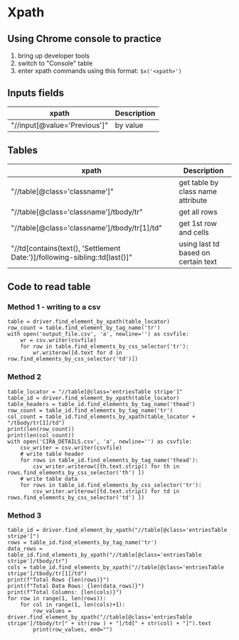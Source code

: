 # Xpath


## Using Chrome console to practice

1. bring up developer tools
2. switch to "Console" table
3. enter xpath commands using this format: ```$x('<xpath>')```

## Inputs fields

xpath | Description
------|------------
"//input[@value='Previous']"| by value
## Tables

xpath | Description
------|------------
"//table[@class='classname']" | get table by class name attribute
"//table[@class='classname']/tbody/tr" | get all rows 
"//table[@class='classname']/tbody/tr[1]/td" | get 1st row and cells
"//td[contains(text(), 'Settlement Date:')]/following-sibling::td[last()]" | using last td based on certain text

## Code to read table

### Method 1 - writing to a csv
```
table = driver.find_element_by_xpath(table_locator)
row_count = table.find_element_by_tag_name('tr')
with open('output_file.csv', 'a', newline='') as csvfile:
    wr = csv.writer(csvfile)
    for row in table.find_elements_by_css_selector('tr'):
        wr.writerow([d.text for d in row.find_elements_by_css_selector('td')])	
```

### Method 2

```
table_locator = "//table[@class='entriesTable stripe']"
table_id = driver.find_element_by_xpath(table_locator)
table_headers = table_id.find_elements_by_tag_name('thead')
row_count = table_id.find_elements_by_tag_name('tr')
col_count = table_id.find_elements_by_xpath(table_locator + "/tbody/tr[1]/td")
print(len(row_count))	
print(len(col_count))
with open('CIRA_DETAILS.csv', 'a', newline='') as csvfile:
    csv_writer = csv.writer(csvfile)
    # write table header
    for rows in table_id.find_elements_by_tag_name('thead'):
        csv_writer.writerow([th.text.strip() for th in rows.find_elements_by_css_selector('th') ])
    # write table data
    for rows in table_id.find_elements_by_css_selector('tr'):			
        csv_writer.writerow([td.text.strip() for td in rows.find_elements_by_css_selector('td') ])

```

### Method 3

```
table_id = driver.find_element_by_xpath("//table[@class='entriesTable stripe']")
rows = table_id.find_elements_by_tag_name('tr')	
data_rows = table_id.find_elements_by_xpath("//table[@class='entriesTable stripe']/tbody/tr")
cols = table_id.find_elements_by_xpath("//table[@class='entriesTable stripe']/tbody/tr[1]/td")
print(f"Total Rows {len(rows)}")
print(f"Total Data Rows: {len(data_rows)}")
print(f"Total Columns: {len(cols)}")
for row in range(1, len(rows)):
    for col in range(1, len(cols)+1):
        row_values = driver.find_element_by_xpath("//table[@class='entriesTable stripe']/tbody/tr[" + str(row ) + "]/td[" + str(col) + "]").text
        print(row_values, end="")
```
